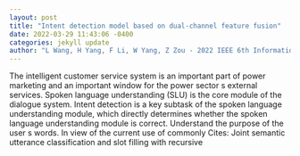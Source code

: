 ```yaml
--- 
layout: post 
title: "Intent detection model based on dual-channel feature fusion" 
date: 2022-03-29 11:43:06 -0400 
categories: jekyll update 
author: "L Wang, H Yang, F Li, W Yang, Z Zou - 2022 IEEE 6th Information Technology and , 2022" 
--- 
```

The intelligent customer service system is an important part of power marketing and an important window for the power sector s external services. Spoken language understanding (SLU) is the core module of the dialogue system. Intent detection is a key subtask of the spoken language understanding module, which directly determines whether the spoken language understanding module is correct. Understand the purpose of the user s words. In view of the current use of commonly Cites: Joint semantic utterance classification and slot filling with recursive